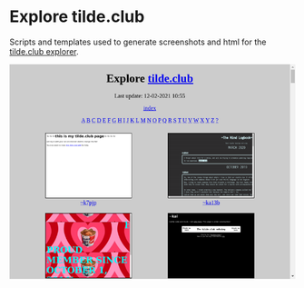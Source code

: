 # Explore tilde.club

Scripts and templates used to generate screenshots and html for the 
[tilde.club explorer](https://tilde.club/~tweska).

![An example page](example.png "An example page")
